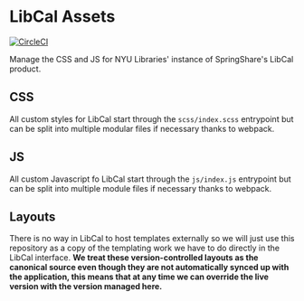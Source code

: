 # LibCal Assets

[![CircleCI](https://circleci.com/gh/NYULibraries/libcal-assets.svg?style=svg)](https://circleci.com/gh/NYULibraries/libcal-assets)

Manage the CSS and JS for NYU Libraries' instance of SpringShare's LibCal product.

## CSS

All custom styles for LibCal start through the `scss/index.scss` entrypoint but can be split into multiple modular files if necessary thanks to webpack.

## JS

All custom Javascript fo LibCal start through the `js/index.js` entrypoint but can be split into multiple module files if necessary thanks to webpack.

## Layouts

There is no way in LibCal to host templates externally so we will just use this repository as a copy of the templating work we have to do directly in the LibCal interface. **We treat these version-controlled layouts as the canonical source even though they are not automatically synced up with the application, this means that at any time we can override the live version with the version managed here.**
